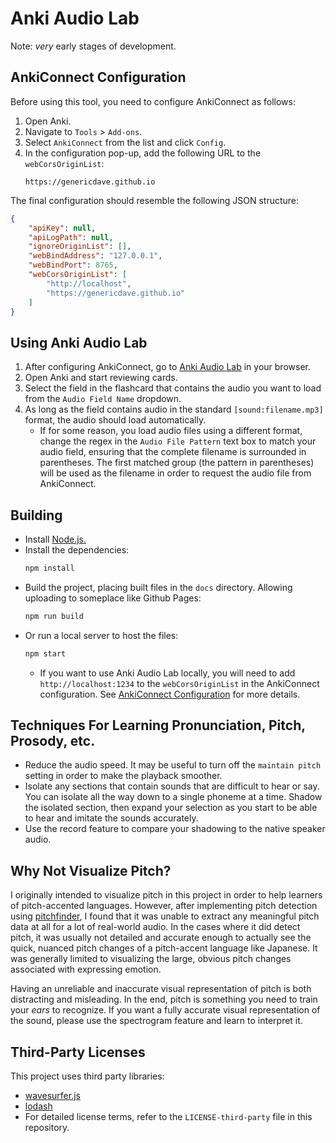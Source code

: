 # Anki Audio Lab

Note: *very* early stages of development.

## AnkiConnect Configuration

Before using this tool, you need to configure AnkiConnect as follows:

1. Open Anki.
2. Navigate to `Tools` > `Add-ons`.
3. Select `AnkiConnect` from the list and click `Config`.
4. In the configuration pop-up, add the following URL to the `webCorsOriginList`:
    ```
    https://genericdave.github.io
    ```

The final configuration should resemble the following JSON structure:
```json
{
    "apiKey": null,
    "apiLogPath": null,
    "ignoreOriginList": [],
    "webBindAddress": "127.0.0.1",
    "webBindPort": 8765,
    "webCorsOriginList": [
        "http://localhost",
        "https://genericdave.github.io"
    ]
}
```


## Using Anki Audio Lab

1. After configuring AnkiConnect, go to [Anki Audio Lab](https://genericdave.github.io/anki-audio-lab/) in your browser.
2. Open Anki and start reviewing cards.
3. Select the field in the flashcard that contains the audio you want to load from the `Audio Field Name` dropdown.
4. As long as the field contains audio in the standard `[sound:filename.mp3]` format, the audio should load automatically.
    - If for some reason, you load audio files using a different format, change the regex in the `Audio File Pattern` text box to match your audio field, ensuring that the complete filename is surrounded in parentheses. The first matched group (the pattern in parentheses) will be used as the filename in order to request the audio file from AnkiConnect.


## Building

- Install [Node.js.](https://nodejs.org/en)
- Install the dependencies:
    ```sh
    npm install
    ```
- Build the project, placing built files in the `docs` directory. Allowing uploading to someplace like Github Pages:
    ```sh
    npm run build
    ```
- Or run a local server to host the files:
    ```sh
    npm start
    ```
    - If you want to use Anki Audio Lab locally, you will need to add `http://localhost:1234` to the `webCorsOriginList` in the AnkiConnect configuration. See [AnkiConnect Configuration](#ankiconnect-configuration) for more details.


## Techniques For Learning Pronunciation, Pitch, Prosody, etc.

- Reduce the audio speed. It may be useful to turn off the `maintain pitch` setting in order to make the playback smoother. 
- Isolate any sections that contain sounds that are difficult to hear or say. You can isolate all the way down to a single phoneme at a time. Shadow the isolated section, then expand your selection as you start to be able to hear and imitate the sounds accurately.
- Use the record feature to compare your shadowing to the native speaker audio.


## Why Not Visualize Pitch?

I originally intended to visualize pitch in this project in order to help learners of pitch-accented languages. However, after implementing pitch detection using [pitchfinder](https://github.com/peterkhayes/pitchfinder), I found that it was unable to extract any meaningful pitch data at all for a lot of real-world audio. In the cases where it did detect pitch, it was usually not detailed and accurate enough to actually see the quick, nuanced pitch changes of a pitch-accent language like Japanese. It was generally limited to visualizing the large, obvious pitch changes associated with expressing emotion.

Having an unreliable and inaccurate visual representation of pitch is both distracting and misleading. In the end, pitch is something you need to train your *ears* to recognize. If you want a fully accurate visual representation of the sound, please use the spectrogram feature and learn to interpret it.


## Third-Party Licenses

This project uses third party libraries:

- [wavesurfer.js](https://github.com/katspaugh/wavesurfer.js)
- [lodash](https://github.com/lodash/lodash)
- For detailed license terms, refer to the `LICENSE-third-party` file in this repository.

